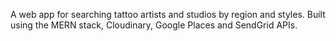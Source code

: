 A web app for searching tattoo artists and studios by region and styles. Built using the MERN stack, Cloudinary, Google Places and SendGrid APIs.
